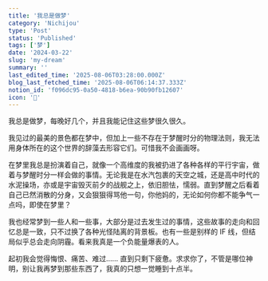 ```yaml
---
title: '我总是做梦'
category: 'Nichijou'
type: 'Post'
status: 'Published'
tags: ['梦']
date: '2024-03-22'
slug: 'my-dream'
summary: ''
last_edited_time: '2025-08-06T03:28:00.000Z'
blog_last_fetched_time: '2025-08-06T06:14:37.333Z'
notion_id: 'f096dc95-0a50-4818-b6ea-90b90fb12607'
icon: '💭'
---
```


我总是做梦，每晚好几个，并且我能记住这些梦很久很久。

我见过的最美的景色都在梦中，但加上一些不存在于梦醒时分的物理法则，我无法用身体所在的这个世界的辞藻去形容它们。可惜我不会画画呀。

在梦里我总是扮演着自己，就像一个高维度的我被扔进了各种各样的平行宇宙，做着与梦醒时分一样会做的事情。无论我是在水汽包裹的天空之城，还是高中时代的水泥操场，亦或是宇宙毁灭前夕的战舰之上，依旧胆怯，懦弱。直到梦醒之后看着自己已然消散的分身，又会狠狠得骂他一句，你他妈的，无论如何你都不能争气一点吗，即使在梦里？

我也经常梦到一些人和一些事，大部分是过去发生过的事情，这些故事的走向和回忆总是一致，只不过换了各种光怪陆离的背景板。也有一些是别样的 IF 线，但结局似乎总会走向阴霾。看来我真是一个负能量爆表的人。

起初我会觉得悔恨、痛苦、难过…… 直到只剩下疲惫。求求你了，不管是哪位神明，别让我再梦到那些东西了，我真的只想一觉睡到十点半。
